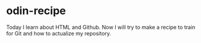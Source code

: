 # odin-recipe
Today I learn about HTML and Github. Now I will try to make a recipe to train for Git and how to actualize my repository.